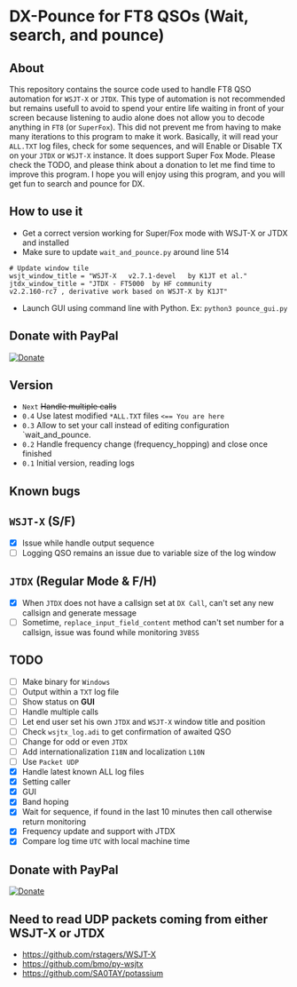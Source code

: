 # DX-Pounce for FT8 QSOs (Wait, search, and pounce)

## About

This repository contains the source code used to handle FT8 QSO automation for `WSJT-X` or `JTDX`. This type of automation is not recommended but remains usefull to avoid to spend your entire life waiting in front of your screen because listening to audio alone does not allow you to decode anything in `FT8` (or `SuperFox`). This did not prevent me from having to make many iterations to this program to make it work. Basically, it will read your `ALL.TXT` log files, check for some sequences, and will Enable or Disable TX on your `JTDX` or `WSJT-X` instance. It does support Super Fox Mode. Please check the TODO, and please think about a donation to let me find time to improve this program. I hope you will enjoy using this program, and you will get fun to search and pounce for DX. 

## How to use it

- Get a correct version working for Super/Fox mode with WSJT-X or JTDX and installed
- Make sure to update `wait_and_pounce.py` around line 514
```
# Update window tile
wsjt_window_title = "WSJT-X   v2.7.1-devel   by K1JT et al."
jtdx_window_title = "JTDX - FT5000  by HF community                                         v2.2.160-rc7 , derivative work based on WSJT-X by K1JT"
```
- Launch GUI using command line with Python. Ex: `python3 pounce_gui.py`

## Donate with PayPal

[![Donate](https://img.shields.io/badge/Donate-PayPal-green.svg)](https://www.paypal.com/cgi-bin/webscr?cmd=_s-xclick&hosted_button_id=R4HK9ZTUPYHSL)

## Version

- `Next` ~~Handle multiple calls~~
- `0.4` Use latest modified `*ALL.TXT` files `<== You are here`
- `0.3` Allow to set your call instead of editing configuration `wait_and_pounce.
- `0.2` Handle frequency change (frequency_hopping) and close once finished
- `0.1` Initial version, reading logs

## Known bugs

## `WSJT-X` (S/F)
- [x] Issue while handle output sequence
- [ ] Logging QSO remains an issue due to variable size of the log window

## `JTDX` (Regular Mode & F/H)
- [x] When `JTDX` does not have a callsign set at `DX Call`, can't set any new callsign and generate message
- [ ] Sometime, `replace_input_field_content` method can't set number for a callsign, issue was found while monitoring `3V8SS`

## TODO

- [ ] Make binary for `Windows`
- [ ] Output within a `TXT` log file
- [ ] Show status on __GUI__
- [ ] Handle multiple calls
- [ ] Let end user set his own `JTDX` and `WSJT-X` window title and position
- [ ] Check `wsjtx_log.adi` to get confirmation of awaited QSO
- [ ] Change for odd or even `JTDX`
- [ ] Add internationalization `I18N` and localization `L10N`
- [ ] Use `Packet UDP`
- [x] Handle latest known ALL log files
- [x] Setting caller
- [x] GUI
- [x] Band hoping 
- [x] Wait for sequence, if found in the last 10 minutes then call otherwise return monitoring
- [x] Frequency update and support with JTDX
- [x] Compare log time `UTC` with local machine time

## Donate with PayPal

[![Donate](https://img.shields.io/badge/Donate-PayPal-green.svg)](https://www.paypal.com/cgi-bin/webscr?cmd=_s-xclick&hosted_button_id=R4HK9ZTUPYHSL)

## Need to read UDP packets coming from either WSJT-X or JTDX

- https://github.com/rstagers/WSJT-X
- https://github.com/bmo/py-wsjtx
- https://github.com/SA0TAY/potassium